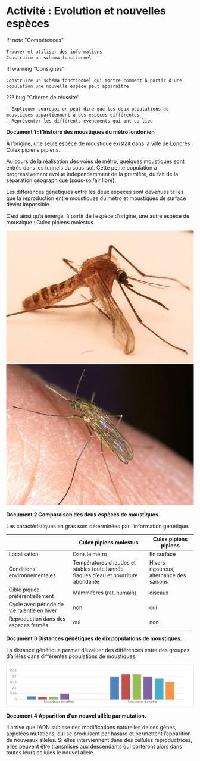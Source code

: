 # Activité : Evolution et nouvelles espèces

!!! note "Compétences"

    Trouver et utiliser des informations 
    Construire un schema fonctionnel

!!! warning "Consignes"

    Construire un schéma fonctionnel qui montre comment à partir d’une population une nouvelle espèce peut apparaître.
    
??? bug "Critères de réussite"

    - Expliquer pourquoi on peut dire que les deux populations de moustiques appartiennent à des espèces différentes
    - Représenter les différents évènements qui ont eu lieu







**Document 1 : l’histoire des moustiques du métro londonien**

À l’origine, une seule espèce de moustique existait dans la ville de Londres : Culex pipiens pipiens.

Au cours de la réalisation des voies de métro, quelques moustiques sont entrés dans les tunnels du sous-sol. Cette petite population a progressivement évolué indépendamment de la première, du fait de la séparation géographique (sous-sol/air libre).

Les différences génétiques entre les deux espèces sont devenues telles que la reproduction entre moustiques du métro et moustiques de surface devint impossible.

C’est ainsi qu’a émergé, à partir de l’espèce d’origine, une autre espèce de moustique : Culex pipiens molestus.

![Culex pipiens molestus ](Pictures/culexPipiensMolestus.jpg)
![Culex pipiens pipiens](Pictures/culexPipiensPipiens.png)


**Document 2 Comparaison des deux espèces de moustiques.**

Les caractéristiques en gras sont déterminées par l’information génétique.

| | Culex pipiens molestus | Culex pipiens pipiens  |
|-------|-----------------|----------------------------|
| Localisation | Dans le métro | En surface |
| Conditions environnementales   | Températures chaudes et stables toute l’année, flaques d’eau et nourriture abondante | Hivers rigoureux, alternance des saisons |
| Cible piquée préférentiellement | Mammifères (rat, humain)    | oiseaux   |
| Cycle avec période de vie ralentie en hiver | non  | oui  |
| Reproduction dans des espaces fermés        | oui  | non  |

**Document 3 Distances génétiques de dix populations de moustiques.**

La distance génétique permet d’évaluer des différences entre des groupes d’allèles dans différentes populations de moustiques.

![](pictures/grapDistGenCulex.png)


**Document 4 Apparition d’un nouvel allèle par mutation.**

Il arrive que l’ADN subisse des modifications naturelles de ses gènes, appelées mutations, qui se produisent par hasard et permettent l’apparition de nouveaux allèles. Si elles interviennent dans des cellules reproductrices, elles peuvent être transmises aux descendants qui porteront alors dans toutes leurs cellules le nouvel allèle.





